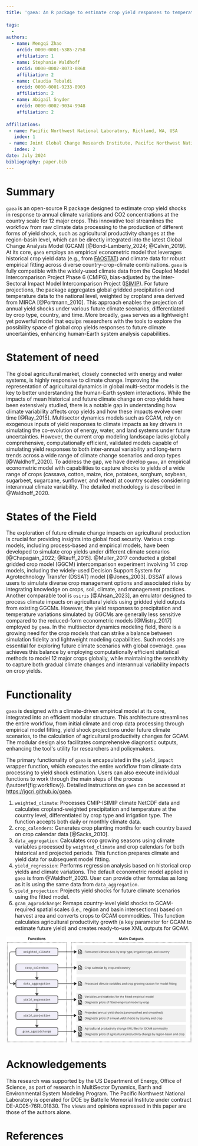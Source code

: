```yaml
---
title: 'gaea: An R package to estimate crop yield responses to temperature and precipitation'

tags:
  - 
authors:
  - name: Mengqi Zhao
    orcid: 0000-0001-5385-2758
    affiliation: 1
  - name: Stephanie Waldhoff
    orcid: 0000-0002-8073-0868
    affiliation: 2
  - name: Claudia Tebaldi
    orcid: 0000-0001-9233-8903
    affiliation: 2
  - name: Abigail Snyder
    orcid: 0000-0002-9034-9948
    affiliation: 2

affiliations:
 - name: Pacific Northwest National Laboratory, Richland, WA, USA
   index: 1
 - name: Joint Global Change Research Institute, Pacific Northwest National Laboratory, College Park, MD, USA
   index: 2
date: July 2024
bibliography: paper.bib
---
```


# Summary

`gaea` is an open-source R package designed to estimate crop yield shocks in response to annual climate variations and CO2 concentrations at the country scale for 12 major crops. This innovative tool streamlines the workflow from raw climate data processing to the production of different forms of yield shock, such as agricultural productivity changes at the region-basin level, which can be directly integrated into the latest Global Change Analysis Model (GCAM) [@Bond-Lamberty_2024; @Calvin_2019]. At its core, `gaea` employs an empirical econometric model that leverages historical crop yield data (e.g., from [FAOSTAT](https://www.fao.org/faostat/en/#data/QCL)) and climate data for robust empirical fitting across diverse country-crop-climate combinations. `gaea` is fully compatible with the widely-used climate data from the Coupled Model Intercomparison Project Phase 6 (CMIP6), bias-adjusted by the Inter-Sectoral Impact Model Intercomparison Project ([ISIMIP](https://www.isimip.org/)). For future projections, the package aggregates global gridded precipitation and temperature data to the national level, weighted by cropland area derived from MIRCA [@Portmann_2010]. This approach enables the projection of annual yield shocks under various future climate scenarios, differentiated by crop type, country, and time. More broadly, `gaea` serves as a lightweight yet powerful model that equips researchers with the tools to explore the possibility space of global crop yields responses to future climate uncertainties, enhancing human-Earth system analysis capabilities.


# Statement of need

The global agricultural market, closely connected with energy and water systems, is highly responsive to climate change. Improving the representation of agricultural dynamics in global multi-sector models is the key to better understanding the human-Earth system interactions. While the impacts of mean historical and future climate change on crop yields have been extensively studied, there is a notable gap in understanding how climate variability affects crop yields and how these impacts evolve over time [@Ray_2015]. Multisector dynamics models such as GCAM, rely on exogenous inputs of yield responses to climate impacts as key drivers in simulating the co-evolution of energy, water, and land systems under future uncertainties. However, the current crop modeling landscape lacks globally comprehensive, computationally efficient, validated models capable of simulating yield responses to both inter-annual variability and long-term trends across a wide range of climate change scenarios and crop types [@Waldhoff_2020]. To address the gap, we have develop `gaea`, an empirical econometric model with capabilities to capture shocks to yields of a wide range of crops (cassava, cotton, maize, rice, potatoes, sorghum, soybean, sugarbeet, sugarcane, sunflower, and wheat) at country scales considering interannual climate variability. The detailed methodology is described in @Waldhoff_2020.


# States of the Field

The exploration of future climate change impacts on agricultural production is crucial for providing insights into global food security. Various crop models, including process-based and empirical models, have been developed to simulate crop yields under different climate scenarios [@Chapagain_2022; @Rauff_2015]. @Muller_2017 conducted a global gridded crop model (GGCM) intercomparison experiment involving 14 crop models, including the widely-used Decision Support System for Agrotechnology Transfer (DSSAT) model [@Jones_2003]. DSSAT allows users to simulate diverse crop management options and associated risks by integrating knowledge on crops, soil, climate, and management practices. Another comparable tool is `osiris` [@Ahsan_2023], an emulator designed to process climate impacts on agricultural yields using gridded yield outputs from existing GGCMs. However, the yield responses to precipitation and temperature variations simulated by GGCMs are generally less sensitive compared to the reduced-form econometric models [@Mistry_2017] employed by `gaea`. In the multisector dynamics modeling field, there is a growing need for the crop models that can strike a balance between simulation fidelity and lightweight modeling capabilities. Such models are essential for exploring future climate scenarios with global coverage. `gaea` achieves this balance by employing computationally efficient statistical methods to model 12 major crops globally, while maintaining the sensitivity to capture both gradual climate changes and interannual variability impacts on crop yields.

# Functionality

`gaea` is designed with a climate-driven empirical model at its core, integrated into an efficient modular structure. This architecture streamlines the entire workflow, from initial climate and crop data processing through empirical model fitting, yield shock projections under future climate scenarios, to the calculation of agricultural productivity changes for GCAM. The modular design also facilitates comprehensive diagnostic outputs, enhancing the tool's utility for researchers and policymakers.

The primary functionality of `gaea` is encapsulated in the `yield_impact` wrapper function, which executes the entire workflow from climate data processing to yield shock estimation. Users can also execute individual functions to work through the main steps of the process (\autoref{fig:workflow}). Detailed instructions on `gaea` can be accessed at https://jgcri.github.io/gaea.

1. `weighted_climate`: Processes CMIP-ISIMIP climate NetCDF data and calculates cropland-weighted precipitation and temperature at the country level, differentiated by crop type and irrigation type. The function accepts both daily or monthly climate data.
2. `crop_calenders`: Generates crop planting months for each country based on crop calendar data [@Sacks_2010].
3. `data_aggregation`: Calculates crop growing seasons using climate variables processed by `weighted_climate` and crop calendars for both historical and projected periods. This function prepares climate and yield data for subsequent model fitting.
4. `yield_regression`: Performs regression analysis based on historical crop yields and climate variations. The default econometric model applied in `gaea` is from @Waldhoff_2020. User can provide other formulas as long as it is using the same data from `data_aggregation`.
5. `yield_projection`: Projects yield shocks for future climate scenarios using the fitted model.
6. `gcam_agprodchange`: Remaps country-level yield shocks to GCAM-required spatial scales (i.e., region and basin intersections) based on harvest area and converts crops to GCAM commodities. This function calculates agricultural productivity growth (a key parameter for GCAM to estimate future yield) and creates ready-to-use XML outputs for GCAM.


![The gaea workflow showing the functions and the corresponding outputs of modeling crop yield shocks to climate variations using empritical econometric model. \label{fig:workflow}](workflow.jpg)


# Acknowledgements
This research was supported by the US Department of Energy, Office of Science, as part of research in MultiSector Dynamics, Earth and Environmental System Modeling Program. The Pacific Northwest National Laboratory is operated for DOE by Battelle Memorial Institute under contract DE-AC05-76RL01830. The views and opinions expressed in this paper are those of the authors alone.

# References
